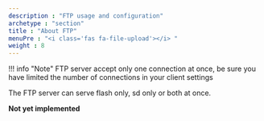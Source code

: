 ```yaml
---
description : "FTP usage and configuration"
archetype : "section"
title : "About FTP"
menuPre : "<i class='fas fa-file-upload'></i> "
weight : 8
---
```


!!! info "Note"
    FTP server accept only one connection at once, be sure you have limited the number of connections in your client settings 


The FTP server can serve flash only, sd only or both at once.


**Not yet implemented**